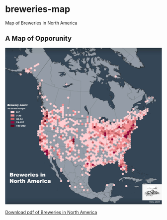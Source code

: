 # breweries-map
Map of Breweries in North America

## A Map of Opporunity
![Display image of Breweries-North-America](Breweries-North-America.jpg)


[Download pdf of Breweries in North America](Breweries-North-America.pdf)

